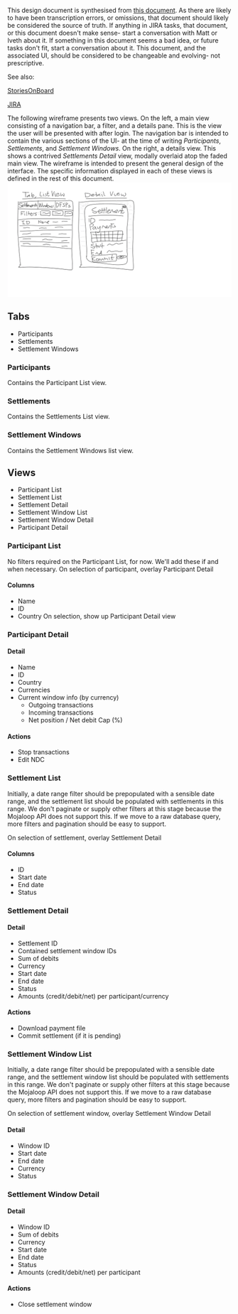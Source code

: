 
This design document is synthesised from [this document](
https://modusbox.atlassian.net/wiki/spaces/CV/pages/340820007/30+Admin+Portal#id-30AdminPortal-3%29Financemanagementportal).
As there are likely to have been transcription errors, or omissions, that document should likely be
considered the source of truth. If anything in JIRA tasks, that document, or this document doesn't
make sense- start a conversation with Matt or Iveth about it. If something in this document seems a
bad idea, or future tasks don't fit, start a conversation about it. This document, and the
associated UI, should be considered to be changeable and evolving- not prescriptive.

See also:

[StoriesOnBoard](https://mowali.storiesonboard.com/m/mowali-development)

[JIRA](https://modusbox.atlassian.net/wiki/spaces/CV/pages/338855324/Portals)

The following wireframe presents two views. On the left, a main view consisting of a navigation
bar, a filter, and a details pane. This is the view the user will be presented with after login.
The navigation bar is intended to contain the various sections of the UI- at the time of writing
_Participants_, _Settlements_, and _Settlement Windows_. On the right, a details view. This shows a
contrived _Settlements Detail_ view, modally overlaid atop the faded main view. The wireframe is
intended to present the general design of the interface. The specific information displayed in each
of these views is defined in the rest of this document.
![Shoddy UI wireframe](./wireframe.png?raw=true)


## Tabs
* Participants
* Settlements
* Settlement Windows


### Participants
Contains the Participant List view.


### Settlements
Contains the Settlements List view.


### Settlement Windows
Contains the Settlement Windows list view.



## Views
* Participant List
* Settlement List
* Settlement Detail
* Settlement Window List
* Settlement Window Detail
* Participant Detail


### Participant List
No filters required on the Participant List, for now. We'll add these if and when necessary.
On selection of participant, overlay Participant Detail

#### Columns
* Name
* ID
* Country
On selection, show up Participant Detail view


### Participant Detail

#### Detail
* Name
* ID
* Country
* Currencies
* Current window info (by currency)
    * Outgoing transactions
    * Incoming transactions
    * Net position / Net debit Cap (%)

#### Actions
* Stop transactions
* Edit NDC


### Settlement List
Initially, a date range filter should be prepopulated with a sensible date range, and the
settlement list should be populated with settlements in this range. We don't paginate or supply
other filters at this stage because the Mojaloop API does not support this. If we move to a raw
database query, more filters and pagination should be easy to support.

On selection of settlement, overlay Settlement Detail

#### Columns
* ID
* Start date
* End date
* Status


### Settlement Detail

#### Detail
* Settlement ID
* Contained settlement window IDs
* Sum of debits
* Currency
* Start date
* End date
* Status
* Amounts (credit/debit/net) per participant/currency

#### Actions
* Download payment file
* Commit settlement (if it is pending)


### Settlement Window List
Initially, a date range filter should be prepopulated with a sensible date range, and the
settlement window list should be populated with settlements in this range. We don't paginate or
supply other filters at this stage because the Mojaloop API does not support this. If we move to a
raw database query, more filters and pagination should be easy to support.

On selection of settlement window, overlay Settlement Window Detail

#### Detail
* Window ID
* Start date
* End date
* Currency
* Status


### Settlement Window Detail

#### Detail
* Window ID
* Sum of debits
* Currency
* Start date
* End date
* Status
* Amounts (credit/debit/net) per participant

#### Actions
* Close settlement window
